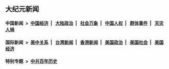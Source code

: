 ## 大纪元新闻

#### 中国新闻 &nbsp;>&nbsp; [中国经济](indexes/ncid283/README.md?01192045) &nbsp;| &nbsp; [大陆政治](indexes/ncid277/README.md?01192045) &nbsp;| &nbsp; [社会万象](indexes/ncid282/README.md?01192045) &nbsp;| &nbsp; [中国人权](indexes/ncid278/README.md?01192045) &nbsp;| &nbsp; [群体事件](indexes/ncid279/README.md?01192045) &nbsp;| &nbsp; [天灾人祸](indexes/ncid280/README.md?01192045)

#### 国际新闻 &nbsp;>&nbsp; [美中关系](indexes/nf1412576/README.md?01192045) &nbsp;| &nbsp; [台湾新闻](indexes/ncid1349361/README.md?01192045) &nbsp;| &nbsp; [香港新闻](indexes/ncid1349362/README.md?01192045) &nbsp;| &nbsp; [美国政治](indexes/ncid1078159/README.md?01192045) &nbsp;| &nbsp; [美国社会](indexes/ncid1078160/README.md?01192045) &nbsp;| &nbsp; [美国经济](indexes/ncid1078158/README.md?01192045)

#### 特别专题 &nbsp;>&nbsp; [中共百年历史](https://github.com/epoch-news/epoch-special/blob/master/README.md?01192045)  

